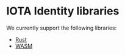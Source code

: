 # IOTA Identity libraries

We currently support the following libraries:

- [Rust](./rust/) 
- [WASM](./wasm/) 
